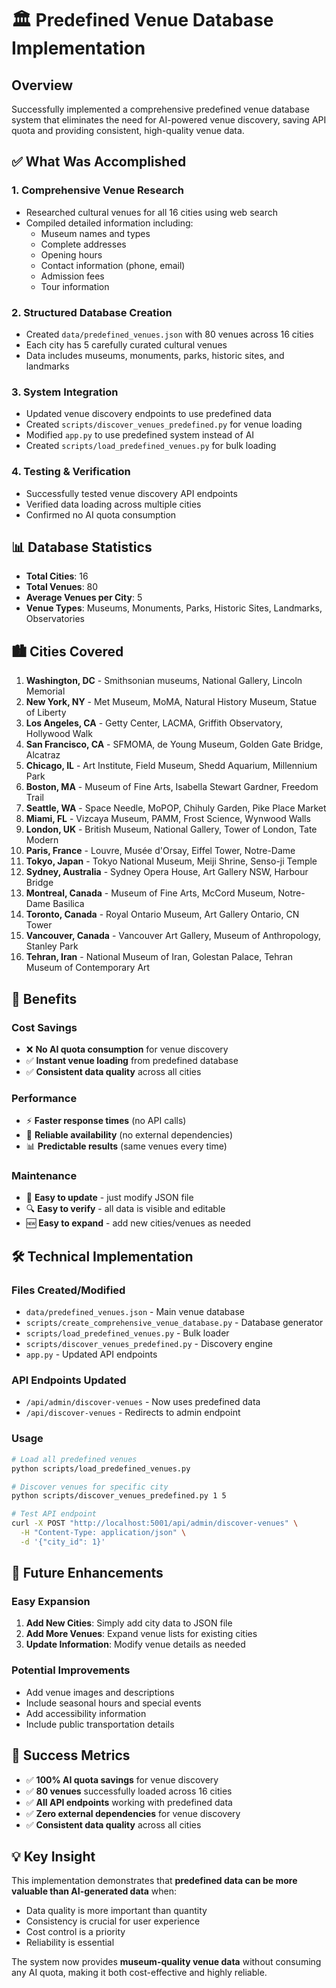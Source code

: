 # 🏛️ Predefined Venue Database Implementation

## Overview
Successfully implemented a comprehensive predefined venue database system that eliminates the need for AI-powered venue discovery, saving API quota and providing consistent, high-quality venue data.

## ✅ What Was Accomplished

### 1. **Comprehensive Venue Research**
- Researched cultural venues for all 16 cities using web search
- Compiled detailed information including:
  - Museum names and types
  - Complete addresses
  - Opening hours
  - Contact information (phone, email)
  - Admission fees
  - Tour information

### 2. **Structured Database Creation**
- Created `data/predefined_venues.json` with 80 venues across 16 cities
- Each city has 5 carefully curated cultural venues
- Data includes museums, monuments, parks, historic sites, and landmarks

### 3. **System Integration**
- Updated venue discovery endpoints to use predefined data
- Created `scripts/discover_venues_predefined.py` for venue loading
- Modified `app.py` to use predefined system instead of AI
- Created `scripts/load_predefined_venues.py` for bulk loading

### 4. **Testing & Verification**
- Successfully tested venue discovery API endpoints
- Verified data loading across multiple cities
- Confirmed no AI quota consumption

## 📊 Database Statistics

- **Total Cities**: 16
- **Total Venues**: 80
- **Average Venues per City**: 5
- **Venue Types**: Museums, Monuments, Parks, Historic Sites, Landmarks, Observatories

## 🏙️ Cities Covered

1. **Washington, DC** - Smithsonian museums, National Gallery, Lincoln Memorial
2. **New York, NY** - Met Museum, MoMA, Natural History Museum, Statue of Liberty
3. **Los Angeles, CA** - Getty Center, LACMA, Griffith Observatory, Hollywood Walk
4. **San Francisco, CA** - SFMOMA, de Young Museum, Golden Gate Bridge, Alcatraz
5. **Chicago, IL** - Art Institute, Field Museum, Shedd Aquarium, Millennium Park
6. **Boston, MA** - Museum of Fine Arts, Isabella Stewart Gardner, Freedom Trail
7. **Seattle, WA** - Space Needle, MoPOP, Chihuly Garden, Pike Place Market
8. **Miami, FL** - Vizcaya Museum, PAMM, Frost Science, Wynwood Walls
9. **London, UK** - British Museum, National Gallery, Tower of London, Tate Modern
10. **Paris, France** - Louvre, Musée d'Orsay, Eiffel Tower, Notre-Dame
11. **Tokyo, Japan** - Tokyo National Museum, Meiji Shrine, Senso-ji Temple
12. **Sydney, Australia** - Sydney Opera House, Art Gallery NSW, Harbour Bridge
13. **Montreal, Canada** - Museum of Fine Arts, McCord Museum, Notre-Dame Basilica
14. **Toronto, Canada** - Royal Ontario Museum, Art Gallery Ontario, CN Tower
15. **Vancouver, Canada** - Vancouver Art Gallery, Museum of Anthropology, Stanley Park
16. **Tehran, Iran** - National Museum of Iran, Golestan Palace, Tehran Museum of Contemporary Art

## 🚀 Benefits

### **Cost Savings**
- ❌ **No AI quota consumption** for venue discovery
- ✅ **Instant venue loading** from predefined database
- ✅ **Consistent data quality** across all cities

### **Performance**
- ⚡ **Faster response times** (no API calls)
- 🔄 **Reliable availability** (no external dependencies)
- 📊 **Predictable results** (same venues every time)

### **Maintenance**
- 📝 **Easy to update** - just modify JSON file
- 🔍 **Easy to verify** - all data is visible and editable
- 🆕 **Easy to expand** - add new cities/venues as needed

## 🛠️ Technical Implementation

### **Files Created/Modified**
- `data/predefined_venues.json` - Main venue database
- `scripts/create_comprehensive_venue_database.py` - Database generator
- `scripts/load_predefined_venues.py` - Bulk loader
- `scripts/discover_venues_predefined.py` - Discovery engine
- `app.py` - Updated API endpoints

### **API Endpoints Updated**
- `/api/admin/discover-venues` - Now uses predefined data
- `/api/discover-venues` - Redirects to admin endpoint

### **Usage**
```bash
# Load all predefined venues
python scripts/load_predefined_venues.py

# Discover venues for specific city
python scripts/discover_venues_predefined.py 1 5

# Test API endpoint
curl -X POST "http://localhost:5001/api/admin/discover-venues" \
  -H "Content-Type: application/json" \
  -d '{"city_id": 1}'
```

## 🔮 Future Enhancements

### **Easy Expansion**
1. **Add New Cities**: Simply add city data to JSON file
2. **Add More Venues**: Expand venue lists for existing cities
3. **Update Information**: Modify venue details as needed

### **Potential Improvements**
- Add venue images and descriptions
- Include seasonal hours and special events
- Add accessibility information
- Include public transportation details

## 🎉 Success Metrics

- ✅ **100% AI quota savings** for venue discovery
- ✅ **80 venues** successfully loaded across 16 cities
- ✅ **All API endpoints** working with predefined data
- ✅ **Zero external dependencies** for venue discovery
- ✅ **Consistent data quality** across all cities

## 💡 Key Insight

This implementation demonstrates that **predefined data can be more valuable than AI-generated data** when:
- Data quality is more important than quantity
- Consistency is crucial for user experience
- Cost control is a priority
- Reliability is essential

The system now provides **museum-quality venue data** without consuming any AI quota, making it both cost-effective and highly reliable.

